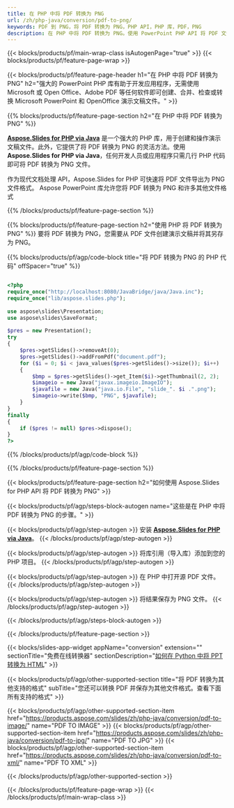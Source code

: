 ```yaml
---
title: 在 PHP 中将 PDF 转换为 PNG
url: /zh/php-java/conversion/pdf-to-png/
keywords: PDF 到 PNG，将 PDF 转换为 PNG，PHP API，PHP 库，PDF，PNG
description: 在 PHP 中将 PDF 转换为 PNG。使用 PowerPoint PHP API 将 PDF 文件转换为 PNG
---
```


{{< blocks/products/pf/main-wrap-class isAutogenPage="true" >}}
{{< blocks/products/pf/feature-page-wrap >}}

{{< blocks/products/pf/feature-page-header h1="在 PHP 中将 PDF 转换为 PNG" h2="强大的 PowerPoint PHP 库有助于开发应用程序，无需使用 Microsoft 或 Open Office、Adobe PDF 等任何软件即可创建、合并、检查或转换 Microsoft PowerPoint 和 OpenOffice 演示文稿文件。" >}}

{{% blocks/products/pf/feature-page-section h2="在 PHP 中将 PDF 转换为 PNG" %}}

[**Aspose.Slides for PHP via Java**](https://products.aspose.com/slides/zh/php-java/) 是一个强大的 PHP 库，用于创建和操作演示文稿文件。此外，它提供了将 PDF 转换为 PNG 的灵活方法。使用**Aspose.Slides for PHP via Java**，任何开发人员或应用程序只需几行 PHP 代码即可将 PDF 转换为 PNG 文件。

作为现代文档处理 API，Aspose.Slides for PHP 可快速将 PDF 文件导出为 PNG 文件格式。 Aspose PowerPoint 库允许您将 PDF 转换为 PNG 和许多其他文件格式

{{% /blocks/products/pf/feature-page-section %}}

{{% blocks/products/pf/feature-page-section  h2="使用 PHP 将 PDF 转换为 PNG" %}}
要将 PDF 转换为 PNG，您需要从 PDF 文件创建演示文稿并将其另存为 PNG。

{{% blocks/products/pf/agp/code-block title="将 PDF 转换为 PNG 的 PHP 代码" offSpacer="true" %}}

```php

<?php
require_once("http://localhost:8080/JavaBridge/java/Java.inc");
require_once("lib/aspose.slides.php");
 
use aspose\slides\Presentation;
use aspose\slides\SaveFormat;
 
$pres = new Presentation();
try
{
    $pres->getSlides()->removeAt(0);
    $pres->getSlides()->addFromPdf("document.pdf");
    for ($i = 0; $i < java_values($pres->getSlides()->size()); $i++)
    {
        $bmp = $pres->getSlides()->get_Item($i)->getThumbnail(2, 2);
        $imageio = new Java("javax.imageio.ImageIO");
        $javafile = new Java("java.io.File", "slide_". $i .".png");
        $imageio->write($bmp, "PNG", $javafile);
    }
}
finally
{
    if ($pres != null) $pres->dispose();
}
?>
```


{{% /blocks/products/pf/agp/code-block %}}

{{% /blocks/products/pf/feature-page-section %}}

{{< blocks/products/pf/feature-page-section  h2="如何使用 Aspose.Slides for PHP API 将 PDF 转换为 PNG" >}}

{{< blocks/products/pf/agp/steps-block-autogen name="这些是在 PHP 中将 PDF 转换为 PNG 的步骤。" >}}

{{< blocks/products/pf/agp/step-autogen >}}
安装 [**Aspose.Slides for PHP via Java**](https://products.aspose.com/slides/zh/php-java/)。
{{< /blocks/products/pf/agp/step-autogen >}}

{{< blocks/products/pf/agp/step-autogen >}}
将库引用（导入库）添加到您的 PHP 项目。
{{< /blocks/products/pf/agp/step-autogen >}}

{{< blocks/products/pf/agp/step-autogen >}}
在 PHP 中打开源 PDF 文件。
{{< /blocks/products/pf/agp/step-autogen >}}

{{< blocks/products/pf/agp/step-autogen >}}
将结果保存为 PNG 文件。
{{< /blocks/products/pf/agp/step-autogen >}}

{{< /blocks/products/pf/agp/steps-block-autogen >}}

{{< /blocks/products/pf/feature-page-section >}}

{{< blocks/slides-app-widget  appName="conversion" extension="" sectionTitle="免费在线转换器" sectionDescription="[如何在 Python 中将 PPT 转换为 HTML](https://products.aspose.com/slides/zh/python-net/conversion/ppt-to-html/)" >}}

{{< blocks/products/pf/agp/other-supported-section title="将 PDF 转换为其他支持的格式" subTitle="您还可以转换 PDF 并保存为其他文件格式。查看下面所有支持的格式" >}}

{{< blocks/products/pf/agp/other-supported-section-item href="https://products.aspose.com/slides/zh/php-java/conversion/pdf-to-image/" name="PDF TO IMAGE" >}}
{{< blocks/products/pf/agp/other-supported-section-item href="https://products.aspose.com/slides/zh/php-java/conversion/pdf-to-jpg/" name="PDF TO JPG" >}}
{{< blocks/products/pf/agp/other-supported-section-item href="https://products.aspose.com/slides/zh/php-java/conversion/pdf-to-xml/" name="PDF TO XML" >}}


{{< /blocks/products/pf/agp/other-supported-section >}}

{{< /blocks/products/pf/feature-page-wrap >}}
{{< /blocks/products/pf/main-wrap-class >}}